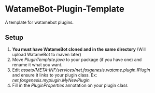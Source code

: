 # WatameBot-Plugin-Template
A template for watamebot plugins.

## Setup
1. **You must have WatameBot cloned and in the same directory** (Will upload WatameBot to maven later)
2. Move *PluginTemplate.java* to your package (if you have one) and rename it what you want.
3. Edit *assets/META-INF/services/net.foxgenesis.watame.plugin.IPlugin* and ensure it links to your plugin class. Ex: *net.foxgenesis.myplugin.MyNewPlugin*
4. Fill in the *PluginProperties* annotation on your plugin class
